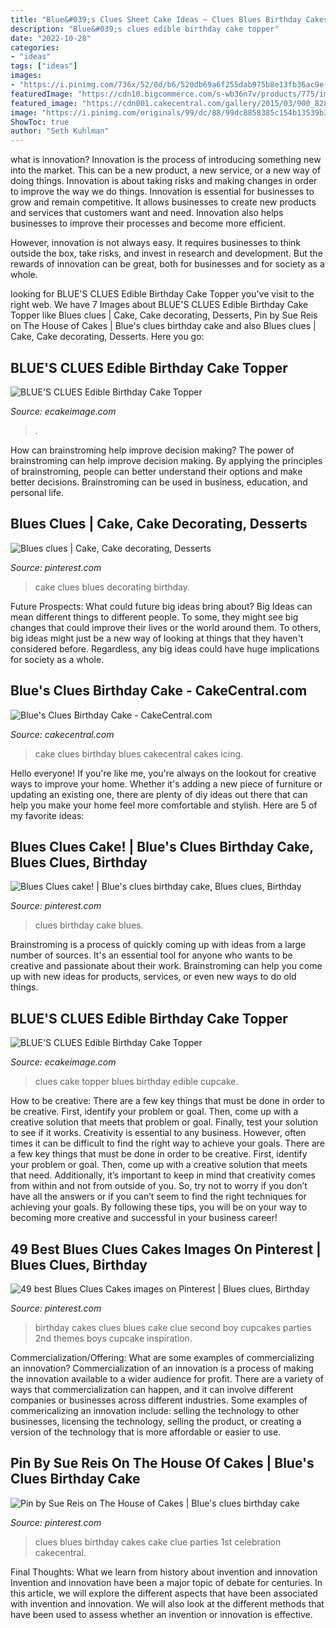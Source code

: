 ```yaml
---
title: "Blue&#039;s Clues Sheet Cake Ideas ~ Clues Blues Birthday Cakes Cake Clue Parties 1st Celebration Cakecentral"
description: "Blue&#039;s clues edible birthday cake topper"
date: "2022-10-28"
categories:
- "ideas"
tags: ["ideas"]
images:
- "https://i.pinimg.com/736x/52/0d/b6/520db69a6f255dab975b8e13fb36ac9e--second-birthday-cakes-baby-birthday.jpg"
featuredImage: "https://cdn10.bigcommerce.com/s-wb36n7v/products/775/images/6361/Blues_Clues_cake_topper_frame_JPG__29919.1488071383.1280.1280.jpg?c=2"
featured_image: "https://cdn001.cakecentral.com/gallery/2015/03/900_8280765xUr_blues-clues-birthday-cake.jpg"
image: "https://i.pinimg.com/originals/99/dc/88/99dc8858385c154b13539b373851af07.jpg"
ShowToc: true
author: "Seth Kuhlman"
---
```



what is innovation?
Innovation is the process of introducing something new into the market. This can be a new product, a new service, or a new way of doing things. Innovation is about taking risks and making changes in order to improve the way we do things.
Innovation is essential for businesses to grow and remain competitive. It allows businesses to create new products and services that customers want and need. Innovation also helps businesses to improve their processes and become more efficient.

However, innovation is not always easy. It requires businesses to think outside the box, take risks, and invest in research and development. But the rewards of innovation can be great, both for businesses and for society as a whole.

	

		
looking for BLUE&#039;S CLUES Edible Birthday Cake Topper you've visit to the right web. We have 7 Images about BLUE&#039;S CLUES Edible Birthday Cake Topper like Blues clues | Cake, Cake decorating, Desserts, Pin by Sue Reis on The House of Cakes | Blue&#039;s clues birthday cake and also Blues clues | Cake, Cake decorating, Desserts. Here you go:
		
    
## BLUE&#039;S CLUES Edible Birthday Cake Topper

<img loading=lazy src="https://cdn10.bigcommerce.com/s-wb36n7v/products/775/images/6361/Blues_Clues_cake_topper_frame_JPG__29919.1488071383.1280.1280.jpg?c=2" onerror="this.onerror=null;this.src='https://tse3.mm.bing.net/th?id=OIP.Q76EmuzR3FndEA4qtP-LHQHaF7&amp;pid=15.1';" alt="BLUE&#039;S CLUES Edible Birthday Cake Topper">

_Source: ecakeimage.com_

>. 

	

How can brainstroming help improve decision making?
The power of brainstroming can help improve decision making. By applying the principles of brainstroming, people can better understand their options and make better decisions. Brainstroming can be used in business, education, and personal life.

    
## Blues Clues | Cake, Cake Decorating, Desserts

<img loading=lazy src="https://i.pinimg.com/736x/30/08/be/3008bee0d70daec1ac7f3b56590533ed--blues-clues-cake-decorating.jpg" onerror="this.onerror=null;this.src='https://tse2.mm.bing.net/th?id=OIP.-jx9tht17CIqi-sYWaPB0wHaFh&amp;pid=15.1';" alt="Blues clues | Cake, Cake decorating, Desserts">

_Source: pinterest.com_

>cake clues blues decorating birthday. 

	

Future Prospects: What could future big ideas bring about?
Big Ideas can mean different things to different people. To some, they might see big changes that could improve their lives or the world around them. To others, big ideas might just be a new way of looking at things that they haven't considered before. Regardless, any big ideas could have huge implications for society as a whole.

    
## Blue&#039;s Clues Birthday Cake - CakeCentral.com

<img loading=lazy src="https://cdn001.cakecentral.com/gallery/2015/03/900_8280765xUr_blues-clues-birthday-cake.jpg" onerror="this.onerror=null;this.src='https://tse2.mm.bing.net/th?id=OIP.hZ7m68hATlV0tHf-R7TJKgHaJe&amp;pid=15.1';" alt="Blue&#039;s Clues Birthday Cake - CakeCentral.com">

_Source: cakecentral.com_

>cake clues birthday blues cakecentral cakes icing. 

	

Hello everyone! If you're like me, you're always on the lookout for creative ways to improve your home. Whether it's adding a new piece of furniture or updating an existing one, there are plenty of diy ideas out there that can help you make your home feel more comfortable and stylish. Here are 5 of my favorite ideas: 

    
## Blues Clues Cake! | Blue&#039;s Clues Birthday Cake, Blues Clues, Birthday

<img loading=lazy src="https://i.pinimg.com/originals/99/dc/88/99dc8858385c154b13539b373851af07.jpg" onerror="this.onerror=null;this.src='https://tse3.mm.bing.net/th?id=OIP.VAnVjkHiBVgB13mY0h1KNgHaJ0&amp;pid=15.1';" alt="Blues Clues cake! | Blue&#039;s clues birthday cake, Blues clues, Birthday">

_Source: pinterest.com_

>clues birthday cake blues. 

	

Brainstroming is a process of quickly coming up with ideas from a large number of sources. It's an essential tool for anyone who wants to be creative and passionate about their work. Brainstroming can help you come up with new ideas for products, services, or even new ways to do old things.

    
## BLUE&#039;S CLUES Edible Birthday Cake Topper

<img loading=lazy src="https://cdn10.bigcommerce.com/s-wb36n7v/products/775/images/6362/Blues_Clues_cake_topper_JPG__64497.1488071383.800.1200.jpg?c=2" onerror="this.onerror=null;this.src='https://tse3.mm.bing.net/th?id=OIP.A3E-CnlfDUxKgDQbkkuQtgHaEw&amp;pid=15.1';" alt="BLUE&#039;S CLUES Edible Birthday Cake Topper">

_Source: ecakeimage.com_

>clues cake topper blues birthday edible cupcake. 

	

How to be creative: There are a few key things that must be done in order to be creative. First, identify your problem or goal. Then, come up with a creative solution that meets that problem or goal. Finally, test your solution to see if it works.
Creativity is essential to any business. However, often times it can be difficult to find the right way to achieve your goals. There are a few key things that must be done in order to be creative. First, identify your problem or goal. Then, come up with a creative solution that meets that need. Additionally, it’s important to keep in mind that creativity comes from within and not from outside of you. So, try not to worry if you don’t have all the answers or if you can’t seem to find the right techniques for achieving your goals. By following these tips, you will be on your way to becoming more creative and successful in your business career!

    
## 49 Best Blues Clues Cakes Images On Pinterest | Blues Clues, Birthday

<img loading=lazy src="https://i.pinimg.com/736x/52/0d/b6/520db69a6f255dab975b8e13fb36ac9e--second-birthday-cakes-baby-birthday.jpg" onerror="this.onerror=null;this.src='https://tse1.mm.bing.net/th?id=OIP.p2Of07jv78x9AuCEzwmdTQAAAA&amp;pid=15.1';" alt="49 best Blues Clues Cakes images on Pinterest | Blues clues, Birthday">

_Source: pinterest.com_

>birthday cakes clues blues cake clue second boy cupcakes parties 2nd themes boys cupcake inspiration. 

	

Commercialization/Offering: What are some examples of commercializing an innovation?
Commercialization of an innovation is a process of making the innovation available to a wider audience for profit. There are a variety of ways that commercialization can happen, and it can involve different companies or businesses across different industries. Some examples of commericalizing an innovation include: selling the technology to other businesses, licensing the technology, selling the product, or creating a version of the technology that is more affordable or easier to use.

    
## Pin By Sue Reis On The House Of Cakes | Blue&#039;s Clues Birthday Cake

<img loading=lazy src="https://i.pinimg.com/originals/c9/ed/e6/c9ede622cf898a6cb703c85c4cb7816b.jpg" onerror="this.onerror=null;this.src='https://tse1.mm.bing.net/th?id=OIP.7TqGjb4Arxax00tvME2LLwHaJ4&amp;pid=15.1';" alt="Pin by Sue Reis on The House of Cakes | Blue&#039;s clues birthday cake">

_Source: pinterest.com_

>clues blues birthday cakes cake clue parties 1st celebration cakecentral. 

	

Final Thoughts: What we learn from history about invention and innovation
Invention and innovation have been a major topic of debate for centuries. In this article, we will explore the different aspects that have been associated with invention and innovation. We will also look at the different methods that have been used to assess whether an invention or innovation is effective.

